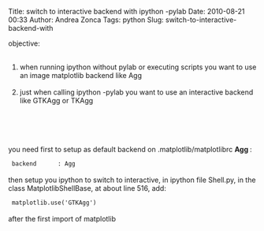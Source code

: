 Title: switch to interactive backend with ipython -pylab
Date: 2010-08-21 00:33
Author: Andrea Zonca
Tags: python
Slug: switch-to-interactive-backend-with

<p>
 objective:
 <br/>
</p>
<ol>
 <br/>
 <li>
  when running ipython without pylab or executing scripts you want to use an image matplotlib backend like Agg
 </li>
 <br/>
 <li>
  just when calling ipython -pylab you want to use an interactive backend like GTKAgg or TKAgg
 </li>
 <br/>
</ol>
<br/>
<a name="more">
</a>
<br/>
<br/>
you need first to setup as default backend on .matplotlib/matplotlibrc
<strong>
 Agg
</strong>
:
<br/>
<code>
 backend      : Agg
</code>
<br/>
then setup you ipython to switch to interactive, in ipython file Shell.py, in the class MatplotlibShellBase, at about line 516, add:
<br/>
<code>
 matplotlib.use('GTKAgg')
</code>
<br/>
after the first import of matplotlib
